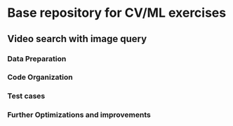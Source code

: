 # Base repository for CV/ML exercises


## Video search with image query

### Data Preparation

### Code Organization

### Test cases

### Further Optimizations and improvements